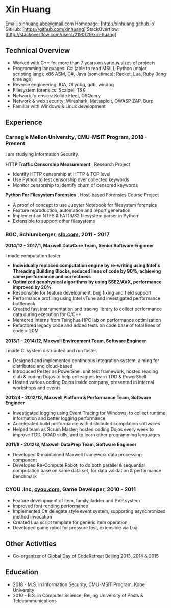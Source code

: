 # Xin Huang

Email:            [xinhuang.abc@gmail.com]
Homepage:         [http://xinhuang.github.io]
GitHub:           [https://github.com/xinhuang]
StackOverflow:    [http://stackoverflow.com/users/2190129/xin-huang]


## **Technical Overview**

* Worked with C++ for more than 7 years on various sizes of projects
* Programming languages: C# (able to read MSIL); Python (major scripting lang); x86 ASM, C#, Java (sometimes); Racket, Lua, Ruby (long time ago)
* Reverse engineering: IDA, Ollydbg, gdb, windbg
* Filesystem forensics: Scalpel, TSK
* Network forensics: Kolide Fleet, OSQuery
* Network & web security: Wireshark, Metasploit, OWASP ZAP, Burp
* Familiar with Windows & Linux development

## **Experience**

### **Carnegie Mellon University, CMU-MSIT Program, 2018 - Present**

I am studying Information Security.

**HTTP Traffic Censorship Measurement** , Research Project

* Identify HTTP censorship at HTTP & TCP level
* Use Python to test censorship over collected keywords
* Monitor censorship to identify churn of censored keywords

**Python For Filesystem Forensics** , Host-based Forensics Course Project

* A proof of concept to use Jupyter Notebook for filesystem forensics
* Feature reproduction, automation and report generation
* Implement an NTFS & FAT16/32 filesystem parser in Python
* Extensible to support other filesystems

### **BGC, Schlumberger, [slb.com](http://www.slb.com), 2011 - 2017**

**2014/12 - 2017/1, Maxwell DataCore Team, Senior Software Engineer**

I made computation faster.

* **Individually replaced computation engine by re-writing using Intel's Threading Building Blocks, reduced lines of code by 90%, achieving same performance and correctness**
* **Optimized geophysical algorithms by using SSE2/AVX, performance improved by 20%**
* Responsible for feature development, bug fixing and field support
* Performance profiling using Intel vTune and investigated performance bottleneck
* Created fast instrumentation and tracing library to collect performance data during execution for C/C++
* Mentored interns from Tsinghua HPC lab on performance optimization
* Refactored legacy code and added tests on code base of total lines of code > 20M


**2013/1 - 2014/12, Maxwell Environment Team, Software Engineer**

I made CI system distributed and run faster.

*  Designed and implemented continuous integration system, aiming for distributed and cloud-based
*  Introduced Pester as PowerShell unit test framework, hosted reading club & coding Dojos to help colleagues learn TDD & PowerShell
*  Hosted various coding Dojos inside company, presented in internal workshops and events


**2012/4 - 2012/12, Maxwell Platform & Performance Team, Software Engineer**

*  Investigated logging using Event Tracing for Windows, to collect runtime information and better logging performance
*  Accelerated build performance with distributed compilation softwares
*  Helped team as Scrum Master; hosted coding Dojos every week to improve TDD, OOAD skills, and to learn other programming languages


**2011/8 - 2012/3, Maxwell DataPrep Team, Software Engineer**

*  Developed & maintained Maxwell framework data processing component
*  Developed Re-Compute Robot, to do both parallel & sequential computation base on same data set, for data validation & performance benchmark


### **CYOU .Inc, [cyou.com](http://www.cyou.com), Game Developer, 2010 - 2011**

*  Feature development of item, family, ladder and PVP system
*  Improved font rending performance
*  Implemented C# delegate style event system, supporting asynchronized method invocation
*  Created Lua script template for generic item operation
*  Developed game robot for pressure test, extensible via Lua


## **Other Activities**

*  Co-organizer of Global Day of CodeRetreat Beijing 2013, 2014 & 2015

## **Education**

* 2018 - M.S. in Information Security, CMU-MSIT Program, Kobe University
* 2010 - B.S. in Computer Science, Beijing University of Posts & Telecommunications

<!--
_Last update at Aug. 10, 2018. Latest resume can be found
[here]\|[pdf]._
-->


[xinhuang.abc@gmail.com]:                             mailto:xinhuang.abc@gmail.com
[https://github.com/xinhuang]:                        https://github.com/xinhuang
[http://stackoverflow.com/users/2190129/xin-huang]:   http://stackoverflow.com/users/2190129/xin-huang
[http://xinhuang.github.io]:                          http://xinhuang.github.io

[here]:                                               http://xinhuang.github.io/resume.html
[pdf]:                                                http://xinhuang.github.io/resume.pdf
